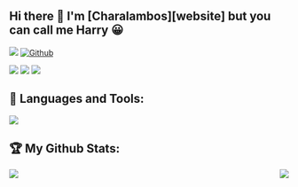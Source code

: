 ## Hi there 👋 I'm [Charalambos][website] but you can call me Harry 😀
![](https://visitor-badge.laobi.icu/badge?page_id=CharalambosIoannou.CharalambosIoannou) [![Github](https://img.shields.io/github/followers/CharalambosIoannou?label=Followers&logo=Github)](https://github.com/CharalambosIoannou)

<p align="left" style="display: inline;">
      <a href="https://github.com/GabrielJSuarez?tab=followers"><img src="https://img.shields.io/github/followers/GabrielJSuarez?label=Follow%20me&style=social"></a>
      <a href="https://twitter.com/Ginn_And_Jugo"><img src="https://img.shields.io/twitter/follow/Ginn_And_Jugo?style=social"></a>
      <a href="https://www.linkedin.com/in/gabriel-ginn-suarez/"><img src="https://img.shields.io/badge/LinkedIn-Contact%20Me-blue"></a>
</p>

## 🧰 Languages and Tools:
<p align="left">
<img src="https://img.shields.io/badge/Windows-0078D6?style=for-the-badge&logo=windows&logoColor=white" placeholder="Windows">
      
</p>

## :trophy: My Github Stats:

<!--
![GitHub stats](https://readme-stats-cfgj2cxdy.vercel.app/api?username=CharalambosIoannou&count_private=true&show_icons=true&theme=tokyonight)
![Top Langs](https://readme-stats-cfgj2cxdy.vercel.app/api/top-langs/?username=CharalambosIoannou&hide=php&theme=tokyonight)
-->
<div>
<a href="https://github-readme-stats.vercel.app/api?username=GabrielJSuarez&show_icons=true&theme=dark">
  <img  align="left" src="https://github-readme-stats.vercel.app/api?username=GabrielJSuarez&show_icons=true&theme=dark" />
</a>
<a href="https://github-readme-stats.vercel.app/api/top-langs/?username=GabrielJSuarez&theme=dark">
  <img align="right" src="https://github-readme-stats.vercel.app/api/top-langs/?username=GabrielJSuarez&theme=dark" />
</a>
</div>





